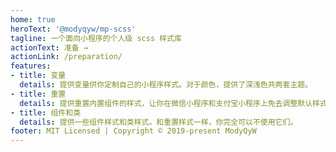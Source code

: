 ```yaml
---
home: true
heroText: '@modyqyw/mp-scss'
tagline: 一个面向小程序的个人级 scss 样式库
actionText: 准备 →
actionLink: /preparation/
features:
- title: 变量
  details: 提供变量供你定制自己的小程序样式。对于颜色，提供了深浅色共两套主题。
- title: 重置
  details: 提供重置内置组件的样式，让你在微信小程序和支付宝小程序上免去调整默认样式的痛苦。
- title: 组件和类
  details: 提供一些组件样式和类样式。和重置样式一样，你完全可以不使用它们。
footer: MIT Licensed | Copyright © 2019-present ModyQyW
---
```

